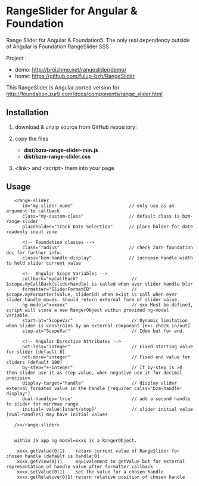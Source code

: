 RangeSlider for Angular & Foundation
====================================

Range Slider for Angular & Foundation5. The only real dependency outside of Angular is Foundation RangeSlider SSS

Project :
 - demo: http://breizhme.net/rangeslider/demo/
 - home: https://github.com/fulup-bzh/RangeSlider

This RangeSlider is Angular ported version for http://foundation.zurb.com/docs/components/range_slider.html

Installation
-------------

1. download & unzip source from GitHub repository:

2. copy the files
    - **dist/bzm-range-slider-min.js**
    - **dist/bzm-range-slider.css**

3. &lt;link&gt; and &lt;script&gt; them into your page 

	
Usage  <range-slider>
---------------------
```
   <range-slider
      id="my-slider-name"                     // only use as an argument to callback
      class="my-custom-class"                 // default class is bzm-range-slider
      placeholder="Track Date Selection"      // place holder for date readonly input zone

      <!-- Foundation classes -->
      class="radius"                          // check Zurn foundation doc for further info.
      class="bzm-handle-display"              // increase handle width to hold slider current value

      <!-- Angular Scope Variables -->
      callback="myCallBack"                    // $scope.myCallBack(sliderhandle) is called when ever slider handle blur
      formatter="SliderFormatCB"               // $scope.myFormatter(value, sliderid) when exist is call when ever slider handle moves. Should return external form of slider value.
      ng-model="xxxxxx"                        // xxx Must be defined, script will store a new RangerObject within provided ng-model variable.
      start-at="ScopeVar"                      // Dynamic limitation when slider is constrains by an external componant [ex: check in/out]
      stop-at="ScopeVar"                       // Idem but for end.

      <!-- Angular Directive Attributes -->
      not-less="integer"                       // Fixed starting value for slider [default 0]
      not-more="integer"                       // Fixed end value for sliders [default 100]
      by-step="+-integer"                      // If by-step is >0 then slider use it as step-value, when negative use it for decimal precision
      display-target="handle"                  // display slider external formated value in the handle [requirer calss="bzm-handle-display"]
      dual-handles='true'                      // add a second handle to slider for min/max range
      initial='value|[start/stop]'             // slider initial value [dual-handles] may have initial values

   /></range-slider>


   within JS app ng-model=xxxx is a RangerObject.

    xxxx.getValue(0|1)    return current value of RangeSlider for chosen handle [default is handle:0]
    xxxx.getView(0|1)     equivalement to getValue but for external representation of handle value after formatter callback
    xxxx.setValue(0|1)    set the value for a chosen handle
    xxxx.getRelative(0|1) return relative position of chosen handle



```

